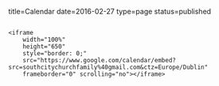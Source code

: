 title=Calendar
date=2016-02-27
type=page
status=published
~~~~~~

<iframe 
    width="100%" 
    height="650" 
    style="border: 0;" 
    src="https://www.google.com/calendar/embed?src=southcitychurchfamily%40gmail.com&ctz=Europe/Dublin" 
    frameborder="0" scrolling="no"></iframe>
